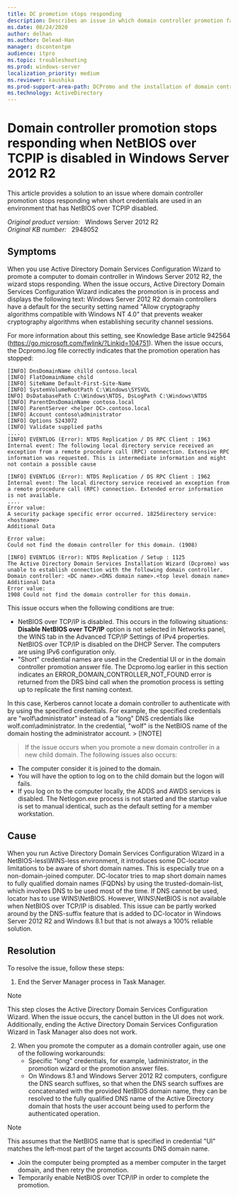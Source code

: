 ```yaml
---
title: DC promotion stops responding
description: Describes an issue in which domain controller promotion fails. This issue occurs when short credentials are used in an environment that has NetBIOS over TCPIP disabled.
ms.date: 08/24/2020
author: delhan
ms.author: Delead-Han
manager: dscontentpm
audience: itpro
ms.topic: troubleshooting
ms.prod: windows-server
localization_priority: medium
ms.reviewer: kaushika
ms.prod-support-area-path: DCPromo and the installation of domain controllers
ms.technology: ActiveDirectory
---
```

# Domain controller promotion stops responding when NetBIOS over TCPIP is disabled in Windows Server 2012 R2

This article provides a solution to an issue where domain controller promotion stops responding when short credentials are used in an environment that has NetBIOS over TCPIP disabled.

_Original product version:_ &nbsp; Windows Server 2012 R2  
_Original KB number:_ &nbsp; 2948052

## Symptoms

When you use Active Directory Domain Services Configuration Wizard to promote a computer to domain controller in Windows Server 2012 R2, the wizard stops responding. When the issue occurs, Active Directory Domain Services Configuration Wizard indicates the promotion is in process and displays the following text: Windows Server 2012 R2 domain controllers have a default for the security setting named "Allow cryptography algorithms compatible with Windows NT 4.0" that prevents weaker cryptography algorithms when establishing security channel sessions.

For more information about this setting, see Knowledge Base article 942564 (https://go.microsoft.com/fwlink/?Linkid=104751).
When the issue occurs, the Dcpromo.log file correctly indicates that the promotion operation has stopped:
```
[INFO] DnsDomainName chilld contoso.local
[INFO] FlatDomainName child
[INFO] SiteName Default-First-Site-Name
[INFO] SystemVolumeRootPath C:\Windows\SYSVOL
INFO] DsDatabasePath C:\Windows\NTDS, DsLogPath C:\Windows\NTDS
[INFO] ParentDnsDomainName contoso.local
[INFO] ParentServer <helper DC>.contoso.local
[INFO] Account contoso\administrator
[INFO] Options 5243072
[INFO] Validate supplied paths
....
[INFO] EVENTLOG (Error): NTDS Replication / DS RPC Client : 1963
Internal event: The following local directory service received an exception from a remote procedure call (RPC) connection. Extensive RPC information was requested. This is intermediate information and might not contain a possible cause

[INFO] EVENTLOG (Error): NTDS Replication / DS RPC Client : 1962
Internal event: The local directory service received an exception from a remote procedure call (RPC) connection. Extended error information is not available. 
....
Error value: 
A security package specific error occurred. 1825directory service: 
<hostname>
Additional Data

Error value: 
Could not find the domain controller for this domain. (1908)

[INFO] EVENTLOG (Error): NTDS Replication / Setup : 1125
The Active Directory Domain Services Installation Wizard (Dcpromo) was unable to establish connection with the following domain controller. 
Domain controller: <DC name>.<DNS domain name>.<top level domain name> 
Additional Data
Error value:
1908 Could not find the domain controller for this domain.
```

This issue occurs when the following conditions are true:
- NetBIOS over TCP/IP is disabled. This occurs in the following situations:
 **Disable NetBIOS over TCP/IP** option is not selected in Networks panel, the WINS tab in the Advanced TCP/IP Settings of IPv4 properties.
NetBIOS over TCP/IP is disabled on the DHCP Server.
The computers are using IPv6 configuration only.
- "Short" credential names are used in the Credential UI or in the domain controller promotion answer file.
The Dcpromo.log earlier in this section indicates an ERROR_DOMAIN_CONTROLLER_NOT_FOUND error is returned from the DRS bind call when the promotion process is setting up to replicate the first naming context.

In this case, Kerberos cannot locate a domain controller to authenticate with by using the specified credentials. For example, the specified credentials are "wolf\administrator" instead of a "long" DNS credentials like wolf.com\administrator. In the credential, "wolf" is the NetBIOS name of the domain hosting the administrator account. > [!NOTE]
> If the issue occurs when you promote a new domain controller in a new child domain. The following issues also occurs:
- The computer consider it is joined to the domain.
- You will have the option to log on to the child domain but the logon will fails.
- If you log on to the computer locally, the ADDS and AWDS services is disabled. The Netlogon.exe process is not started and the startup value is set to manual identical, such as the default setting for a member workstation.

## Cause

When you run Active Directory Domain Services Configuration Wizard in a NetBIOS-less\WINS-less environment, it introduces some DC-locator limitations to be aware of short domain names. This is especially true on a non-domain-joined computer. DC-locator tries to map short domain names to fully qualified domain names (FQDNs) by using the trusted-domain-list, which involves DNS to be used most of the time. If DNS cannot be used, locator has to use WINS\NetBIOS. However, WINS\NetBIOS is not available when NetBIOS over TCP/IP is disabled. This issue can be partly worked around by the DNS-suffix feature that is added to DC-locator in Windows Server 2012 R2 and Windows 8.1 but that is not always a 100% reliable solution.

## Resolution

To resolve the issue, follow these steps:
1. End the Server Manager process in Task Manager.
> [!NOTE]
> This step closes the Active Directory Domain Services Configuration Wizard. When the issue occurs, the cancel button in the UI does not work. Additionally, ending the Active Directory Domain Services Configuration Wizard in Task Manager also does not work.
2. When you promote the computer as a domain controller again, use one of the following workarounds:
   - Specific "long" credentials, for example, **<domain>** \administrator, in the promotion wizard or the promotion answer files.
   - On Windows 8.1 and Windows Server 2012 R2 computers, configure the DNS search suffixes, so that when the DNS search suffixes are concatenated with the provided NetBIOS domain name, they can be resolved to the fully qualified DNS name of the Active Directory domain that hosts the user account being used to perform the authenticated operation. 

> [!NOTE]
> This assumes that the NetBIOS name that is specified in credential "UI" matches the left-most part of the target accounts DNS domain name.
   - Join the computer being prompted as a member computer in the target domain, and then retry the promotion.
   - Temporarily enable NetBIOS over TCP/IP in order to complete the promotion.
